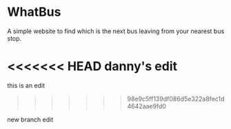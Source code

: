 # WhatBus

A simple website to find which is the next bus leaving from your nearest bus stop.

<<<<<<< HEAD
danny's edit
=======
this is an edit
>>>>>>> 98e9c5ff139df086d5e322a8fec1d4642aae9fd0

new branch edit